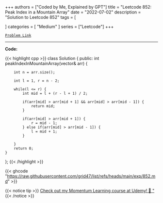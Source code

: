 
+++
authors = ["Coded by Me, Explained by GPT"]
title = "Leetcode 852: Peak Index in a Mountain Array"
date = "2022-07-02"
description = "Solution to Leetcode 852"
tags = [
    
]
categories = [
    "Medium"
]
series = ["Leetcode"]
+++



[`Problem Link`](https://leetcode.com/problems/peak-index-in-a-mountain-array/description/)

---

**Code:**

{{< highlight cpp >}}
class Solution {
public:
    int peakIndexInMountainArray(vector<int>& arr) {
        
        int n = arr.size();

        int l = 1, r = n - 2;

        while(l <= r) {
            int mid = l + (r - l + 1) / 2;
            
            if(arr[mid] > arr[mid + 1] && arr[mid] > arr[mid - 1]) {
                return mid;
            }
            
            if(arr[mid] > arr[mid + 1]) {
                r = mid - 1;
            } else if(arr[mid] > arr[mid - 1]) {
                l = mid + 1;
            }
            
        }
        return 0;
    }
};
{{< /highlight >}}

{{< ghcode "https://raw.githubusercontent.com/grid47/list/refs/heads/main/exp/852.md" >}}

{{< notice tip >}}
[Check out my Momentum Learning course at Udemy! 🚀 "](https://www.udemy.com/course/blind-75-the-data-structures-and-algorithms-essentials/)
{{< /notice >}}

